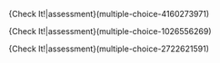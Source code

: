 {Check It!|assessment}(multiple-choice-4160273971)

{Check It!|assessment}(multiple-choice-1026556269)

{Check It!|assessment}(multiple-choice-2722621591)
